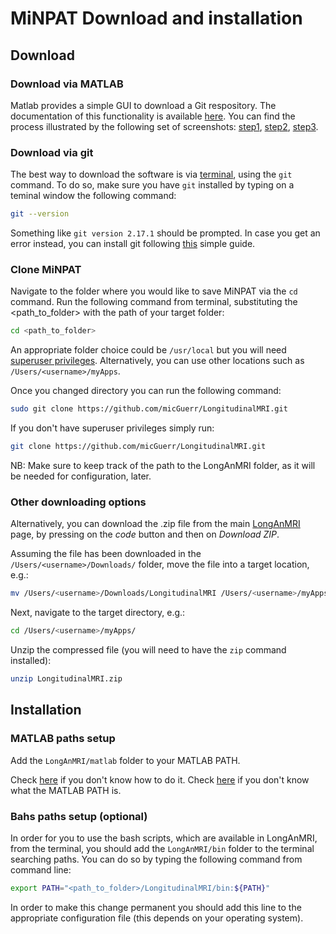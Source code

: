 # MiNPAT Download and installation

## Download

### Download via MATLAB

Matlab provides a simple GUI to download a Git respository. The documentation of this functionality is available [here](https://it.mathworks.com/help/simulink/ug/clone-git-repository.html). You can find the process illustrated by the following set of screenshots: [step1](figs/matlabGitRetrieval1), [step2](figs/matlabGitRetrieval2), [step3](figs/matlabGitRetrieval3).

### Download via git

The best way to download the software is via [terminal](https://towardsdatascience.com/a-quick-guide-to-using-command-line-terminal-96815b97b955), using the `git` command.
To do so, make sure you have `git` installed by typing on a teminal window the following command:
```bash
git --version
```
Something like `git version 2.17.1` should be prompted.
In case you get an error instead, you can install git following [this](https://git-scm.com/book/en/v2/Getting-Started-Installing-Git) simple guide.

### Clone MiNPAT
Navigate to the folder where you would like to save MiNPAT via the `cd` command. Run the following command from terminal, substituting the <path_to_folder> with the path of your target folder:
```bash
cd <path_to_folder>
```
An appropriate folder choice could be `/usr/local` but you will need [superuser privileges](https://en.wikipedia.org/wiki/Superuser).
Alternatively, you can use other locations such as `/Users/<username>/myApps`.

Once you changed directory you can run the following command:
```bash
sudo git clone https://github.com/micGuerr/LongitudinalMRI.git
```
If you don't have superuser privileges simply run:
```bash
git clone https://github.com/micGuerr/LongitudinalMRI.git
```

NB: Make sure to keep track of the path to the LongAnMRI folder, as it will be needed for configuration, later.

### Other downloading options
Alternatively, you can download the .zip file from the main [LongAnMRI](https://github.com/micGuerr/LongitudinalMRI) page, by pressing on the *code* button and then on *Download ZIP*.

Assuming the file has been downloaded in the `/Users/<username>/Downloads/` folder, move the file into a target location, e.g.:
```bash
mv /Users/<username>/Downloads/LongitudinalMRI /Users/<username>/myApps/
```

Next, navigate to the target directory, e.g.:
```bash
cd /Users/<username>/myApps/
```
Unzip the compressed file (you will need to have the `zip` command installed):
```bash
unzip LongitudinalMRI.zip
```
## Installation

### MATLAB paths setup

Add the `LongAnMRI/matlab` folder to your MATLAB PATH. 

Check [here](https://it.mathworks.com/help/matlab/matlab_env/add-remove-or-reorder-folders-on-the-search-path.html) if you don't know how to do it.
Check [here](https://it.mathworks.com/help/matlab/matlab_env/what-is-the-matlab-search-path.html) if you don't know what the MATLAB PATH is.

### Bahs paths setup (optional)

In order for you to use the bash scripts, which are available in LongAnMRI, from the terminal, you should add the `LongAnMRI/bin` folder to the terminal searching paths.
You can do so by typing the following command from command line:
```bash
export PATH="<path_to_folder>/LongitudinalMRI/bin:${PATH}"
```
In order to make this change permanent you should add this line to the appropriate configuration file (this depends on your operating system).







